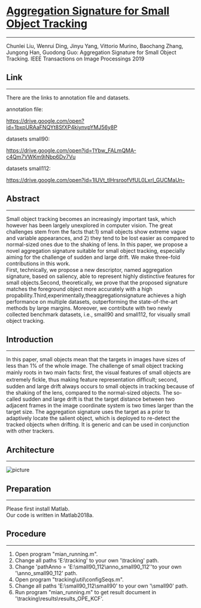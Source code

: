 #  [Aggregation Signature for Small Object Tracking](https://arxiv.org/abs/1910.10859)  #
---
Chunlei Liu, Wenrui Ding, Jinyu Yang, Vittorio Murino, Baochang Zhang, Jungong Han, Guodong Guo:
Aggregation Signature for Small Object Tracking. IEEE Transactions on Image Processings 2019

## Link ##
---
There are the links to annotation file and datasets.

annotation file:

https://drive.google.com/open?id=1bxpURAaFNQYt8SfXP4kiynvpYMJ56y8P

datasets small90:

https://drive.google.com/open?id=1Ybw_FALmQMA-c4Qm7VWKm9iNbp6Dv7Vu

datasets small112:

https://drive.google.com/open?id=1lUVt_tlHrsroofVfUL0LxrI_GUCMaUn-

## Abstract
---
Small object tracking becomes an increasingly important task, which however has been largely unexplored in computer vision. The great challenges stem from the facts that:1) small objects show extreme vague and variable appearances, and 2) they tend to be lost easier as compared to normal-sized ones due to the shaking of lens. In this paper, we propose a novel aggregation signature suitable for small object tracking, especially aiming for the challenge of sudden and large drift. We make three-fold contributions in this work.  
First, technically, we propose a new descriptor, named aggregation signature, based on saliency, able to represent highly distinctive features for small objects.Second, theoretically, we prove that the proposed signature matches the foreground object more accurately with a high propability.Third,experimentally,theaggregationsignature achieves a high performance on multiple datasets, outperforming the state-of-the-art methods by large margins. Moreover, we contribute with two newly collected benchmark datasets, i.e., small90 and small112, for visually small object tracking. 

## Introduction
---
In this paper, small objects mean that the targets in images have sizes of less than 1% of the whole image. The challenge of small object tracking mainly roots in two main facts: ﬁrst, the visual features of small objects are extremely ﬁckle, thus making feature representation difﬁcult; second, sudden and large drift always occurs to small objects in tracking because of the shaking of the lens, compared to the normal-sized objects. The so-called sudden and large drift is that the target distance between two adjacent frames in the image coordinate system is two times larger than the target size.
The aggregation signature uses the target as a prior to adaptively locate the salient object, which is deployed to re-detect the tracked objects when drifting. It is generic and can be used in conjunction with other trackers.


## Architecture
---
![picture](https://github.com/bczhangbczhang/smallobject/blob/master/structure.jpg)

## Preparation
---
Please first install Matlab.  
Our code is written in Matlab2018a.

## Procedure
---
1. Open program "mian_running.m".
2. Change all paths 'E:\tracking' to your own '\tracking' path.
3. Change 'pathAnno = 'E:\small90_112\anno_small90_112\''to your own '\anno_small90_112' path.
4. Open program "tracking\util\configSeqs.m".
5. Change all paths 'E:\small90_112\small90' to your own '\small90' path.
6. Run program "mian_running.m" to get result document in '\tracking\results\results_OPE_KCF\'.




